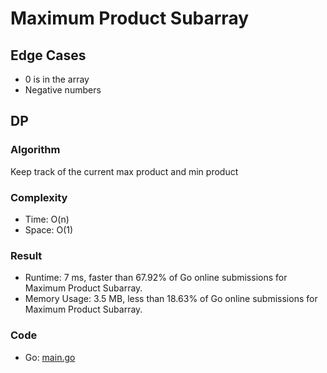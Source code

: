 # Maximum Product Subarray
## Edge Cases
- 0 is in the array
- Negative numbers
## DP
### Algorithm
Keep track of the current max product and min product
### Complexity
- Time: O(n)
- Space: O(1)
### Result
- Runtime: 7 ms, faster than 67.92% of Go online submissions for Maximum Product Subarray.
- Memory Usage: 3.5 MB, less than 18.63% of Go online submissions for Maximum Product Subarray.
### Code
- Go: [main.go](#maingo)
